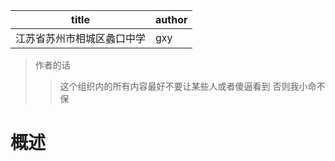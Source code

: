 | title | author |
| --- | --- |
| 江苏省苏州市相城区蠡口中学 | gxy |


> 作者的话
> > 这个组织内的所有内容最好不要让某些人或者傻逼看到
> > 否则我小命不保

# 概述
